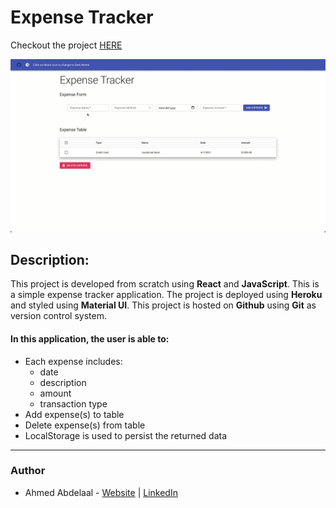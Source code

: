 # Expense Tracker

Checkout the project [HERE](https://polar-sands-39515.herokuapp.com/)

![expense-tracker-gif](./src/assets/expense-tracker.gif)

## Description:

This project is developed from scratch using **React** and **JavaScript**. This is a simple expense tracker application. The project is deployed using **Heroku** and styled using **Material UI**. This project is hosted on **Github** using **Git** as version control system.

#### In this application, the user is able to:

- Each expense includes:
  - date
  - description
  - amount
  - transaction type
- Add expense(s) to table
- Delete expense(s) from table
- LocalStorage is used to persist the returned data

---

### Author

- Ahmed Abdelaal - [Website](https://aa-dev.io/) | [LinkedIn](https://www.linkedin.com/in/aa-dev/)

